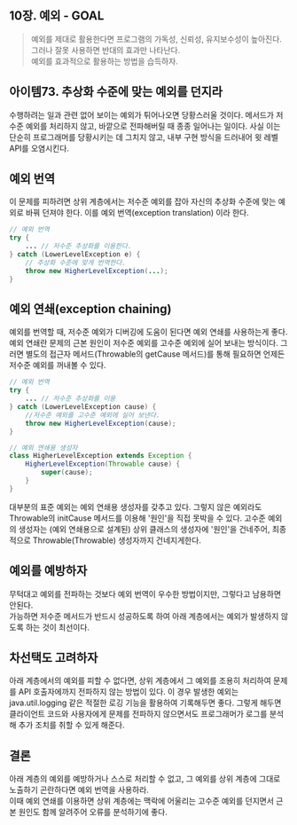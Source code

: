 ## 10장. 예외 - GOAL

> 예외를 제대로 활용한다면 프로그램의 가독성, 신뢰성, 유지보수성이 높아진다.  
> 그러나 잘못 사용하면 반대의 효과만 나타난다.  
> 예외를 효과적으로 활용하는 방법을 습득하자.

## 아이템73. 추상화 수준에 맞는 예외를 던지라

수행하려는 일과 관련 없어 보이는 예외가 튀어나오면 당황스러울 것이다. 메서드가 저수준 예외를 처리하지 않고, 바깥으로 전파해버릴 때 종종 일어나는 일이다. 사실 이는 단순히 프로그래머를 당황시키는 데 그치지 않고, 내부 구현 방식을 드러내어 윗 레벨 API를 오염시킨다.

## 예외 번역

이 문제를 피하려면 상위 계층에서는 저수준 예외를 잡아 자신의 추상화 수준에 맞는 예외로 바꿔 던져야 한다. 이를 예외 번역(exception translation) 이라 한다.

```java
// 예외 번역
try {
    ... // 저수준 추상화를 이용한다.
} catch (LowerLevelException e) {
    // 추상화 수준에 맞게 번역한다.
    throw new HigherLevelException(...);    
}
```

## 예외 연쇄(exception chaining)

예외를 번역할 때, 저수준 예외가 디버깅에 도움이 된다면 예외 연쇄를 사용하는게 좋다. 예외 연쇄란 문제의 근본 원인이 저수준 예외를 고수준 예외에 실어 보내는 방식이다. 그러면 별도의 접근자 메서드(Throwable의 getCause 메서드)를 통해 필요하면 언제든 저수준 예외를 꺼내볼 수 있다.

```java
// 예외 번역
try {
    ... // 저수준 추상화를 이용
} catch (LowerLevelException cause) {
    //저수준 예외를 고수준 예외에 실어 보낸다. 
    throw new HigherLevelException(cause);    
}
```

```java
// 예외 연쇄용 생성자
class HigherLevelException extends Exception {
    HigherLevelException(Throwable cause) {
        super(cause);
    }
}
```

대부분의 표준 예외는 예외 연쇄용 생성자를 갖추고 있다. 그렇지 않은 예외라도 Throwable의 initCause 메서드를 이용해 '원인'을 직접 못박을 수 있다. 고수준 예외의 생성자는 (예외 연쇄용으로 설계된) 상위 클래스의 생성자에 '원인'을 건네주어, 최종적으로 Throwable(Throwable) 생성자까지 건네지게한다.

## 예외를 예방하자

무턱대고 예외를 전파하는 것보다 예외 번역이 우수한 방법이지만, 그렇다고 남용하면 안된다.  
가능하면 저수준 메서드가 반드시 성공하도록 하여 아래 계층에서는 예외가 발생하지 않도록 하는 것이 최선이다.

## 차선택도 고려하자

아래 계층에서의 예외를 피할 수 없다면, 상위 계층에서 그 예외를 조용히 처리하여 문제를 API 호출자에까지 전파하지 않는 방법이 있다. 이 경우 발생한 예외는 java.util.logging 같은 적절한 로깅 기능을 활용하여 기록해두면 좋다. 그렇게 해두면 클라이언트 코드와 사용자에게 문제를 전파하지 않으면서도 프로그래머가 로그를 분석해 추가 조치를 취할 수 있게 해준다.

## 결론

아래 계층의 예외를 예방하거나 스스로 처리할 수 없고, 그 예외를 상위 계층에 그대로 노출하기 곤란하다면 예외 번역을 사용하라.  
이때 예외 연쇄를 이용하면 상위 계층에는 맥락에 어울리는 고수준 예외를 던지면서 근본 원인도 함께 알려주어 오류를 분석하기에 좋다.